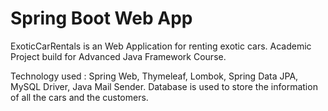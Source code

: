 # Spring Boot Web App

ExoticCarRentals is an Web Application for renting exotic cars.
Academic Project build for Advanced Java Framework Course.

Technology used : Spring Web, Thymeleaf, Lombok, Spring Data JPA, MySQL Driver, Java Mail Sender.
Database is used to store the information of all the cars and the customers.
